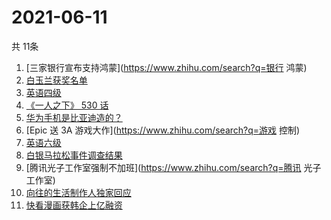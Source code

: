 # 2021-06-11
  共 11条

  <!-- BEGIN -->
  <!-- 最后更新时间:Fri Jun 11 2021 12:14:23 GMT+0000 (Coordinated Universal Time) -->
  1. [三家银行宣布支持鸿蒙](https://www.zhihu.com/search?q=银行 鸿蒙)
1. [白玉兰获奖名单](https://www.zhihu.com/search?q=白玉兰)
1. [英语四级](https://www.zhihu.com/search?q=英语四级)
1. [《一人之下》 530 话](https://www.zhihu.com/search?q=一人之下)
1. [华为手机是比亚迪造的？](https://www.zhihu.com/search?q=华为手机)
1. [Epic 送 3A 游戏大作](https://www.zhihu.com/search?q=游戏 控制)
1. [英语六级](https://www.zhihu.com/search?q=英语六级)
1. [白银马拉松事件调查结果](https://www.zhihu.com/search?q=甘肃白银马拉松)
1. [腾讯光子工作室强制不加班](https://www.zhihu.com/search?q=腾讯 光子工作室)
1. [向往的生活制作人独家回应](https://www.zhihu.com/search?q=向往的生活)
1. [快看漫画获韩企上亿融资](https://www.zhihu.com/search?q=快看漫画)
  <!-- END -->
  
